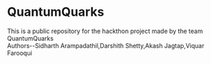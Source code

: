 # QuantumQuarks
This is a public repository for the hackthon project made by the team QuantumQuarks
<br>
Authors--Sidharth Arampadathil,Darshith Shetty,Akash Jagtap,Viquar Farooqui
